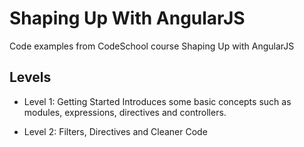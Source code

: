 # Shaping Up With AngularJS

Code examples from CodeSchool course Shaping Up with AngularJS

## Levels
* Level 1: Getting Started
    Introduces some basic concepts such as modules, expressions, directives and controllers.
    
* Level 2: Filters, Directives and Cleaner Code
